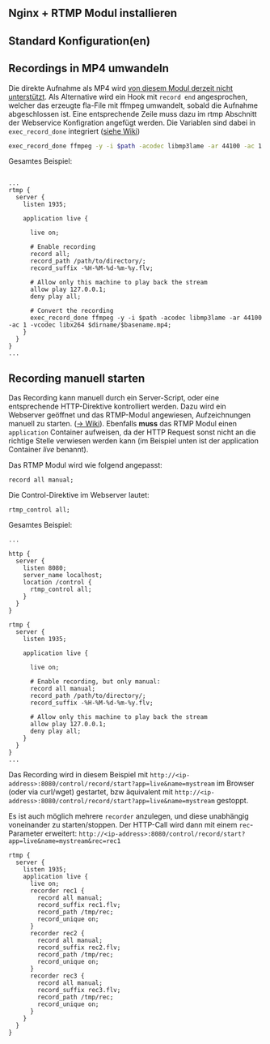## Nginx + RTMP Modul installieren

## Standard Konfiguration(en)

## Recordings in MP4 umwandeln

Die direkte Aufnahme als MP4 wird [von diesem Modul derzeit nicht unterstützt](https://github.com/arut/nginx-rtmp-module/issues/957).
Als Alternative wird ein Hook mit `record end` angesprochen, welcher das erzeugte fla-File mit ffmpeg umwandelt, sobald die Aufnahme abgeschlossen ist.
Eine entsprechende Zeile muss dazu im rtmp Abschnitt der Webservice Konfigration angefügt werden. Die Variablen sind dabei in `exec_record_done` integriert ([siehe Wiki](https://github.com/arut/nginx-rtmp-module/wiki/Directives#exec_record_done))

```sh
exec_record_done ffmpeg -y -i $path -acodec libmp3lame -ar 44100 -ac 1 -vcodec libx264 $dirname/$basename.mp4;
```

Gesamtes Beispiel:
```

...
rtmp {
  server {
    listen 1935;

    application live {
      
      live on;

      # Enable recording
      record all; 
      record_path /path/to/directory/; 
      record_suffix -%H-%M-%d-%m-%y.flv;
      
      # Allow only this machine to play back the stream
      allow play 127.0.0.1;
      deny play all;

      # Convert the recording
      exec_record_done ffmpeg -y -i $path -acodec libmp3lame -ar 44100 -ac 1 -vcodec libx264 $dirname/$basename.mp4;
    }
  }
}
...

```

## Recording manuell starten

Das Recording kann manuell durch ein Server-Script, oder eine entsprechende HTTP-Direktive kontrolliert werden. Dazu wird ein Webserver geöffnet und das RTMP-Modul angewiesen, Aufzeichnungen manuell zu starten. ([-> Wiki](https://github.com/arut/nginx-rtmp-module/wiki/Control-module)). Ebenfalls **muss** das RTMP Modul einen `application` Container aufweisen, da der HTTP Request sonst nicht an die richtige Stelle verwiesen werden kann (im Beispiel unten ist der application Container _live_ benannt).

Das RTMP Modul wird wie folgend angepasst:
```
record all manual; 
```

Die Control-Direktive im Webserver lautet:
```
rtmp_control all; 
```


Gesamtes Beispiel:

```
...

http {
  server {
    listen 8080;
    server_name localhost;
    location /control {
      rtmp_control all;
    }
  }
}

rtmp {
  server {
    listen 1935;

    application live {
    
      live on;

      # Enable recording, but only manual:
      record all manual; 
      record_path /path/to/directory/; 
      record_suffix -%H-%M-%d-%m-%y.flv;
      
      # Allow only this machine to play back the stream
      allow play 127.0.0.1;
      deny play all;
    }
  }
}
...

```

Das Recording wird in diesem Beispiel mit `http://<ip-address>:8080/control/record/start?app=live&name=mystream` im Browser (oder via curl/wget) gestartet, bzw äquivalent mit `http://<ip-address>:8080/control/record/start?app=live&name=mystream` gestoppt.

Es ist auch möglich mehrere `recorder` anzulegen, und diese unabhängig voneinander zu starten/stoppen. Der HTTP-Call wird dann mit einem `rec`-Parameter erweitert: `http://<ip-address>:8080/control/record/start?app=live&name=mystream&rec=rec1`


```
rtmp {
  server {
    listen 1935;
    application live {
      live on;
      recorder rec1 {
        record all manual;
        record_suffix rec1.flv;
        record_path /tmp/rec;
        record_unique on;
      }
      recorder rec2 {
        record all manual;
        record_suffix rec2.flv;
        record_path /tmp/rec;
        record_unique on;
      }
      recorder rec3 {
        record all manual;
        record_suffix rec3.flv;
        record_path /tmp/rec;
        record_unique on;
      }
    }
  }
}
```
